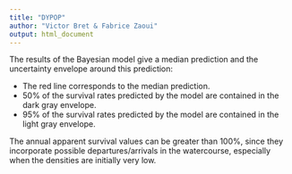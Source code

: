 ```yaml
---
title: "DYPOP"
author: "Victor Bret & Fabrice Zaoui"
output: html_document
---
```


The results of the Bayesian model give a median prediction and the uncertainty envelope around this prediction:

- The red line corresponds to the median prediction.
- 50% of the survival rates predicted by the model are contained in the dark gray envelope.
- 95% of the survival rates predicted by the model are contained in the light gray envelope. 

The annual apparent survival values can be greater than 100%, since they incorporate possible departures/arrivals in the watercourse, especially when the densities are initially very low.
